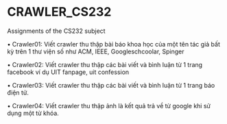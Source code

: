# CRAWLER_CS232
Assignments of the CS232 subject


• Crawler01: Viết crawler thu thập bài báo khoa học của một tên tác giả bất kỳ trên 1 thư viện số như ACM, IEEE, Googleschcoolar, Spinger

• Crawler02: Viết crawler thu thập các bài viết và bình luận từ 1 trang facebook ví dụ UIT fanpage, uit confession

• Crawler03: Viết crawler thu thập các bài viết và bình luận từ 1 trang báo điện tử.

• Crawler04: Viết crawler thu thập ảnh là kết quả trả về từ google khi sử dụng một từ khóa.
